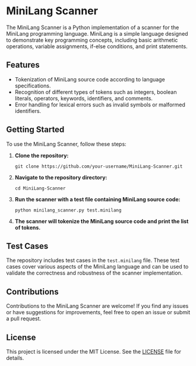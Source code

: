 # MiniLang Scanner

The MiniLang Scanner is a Python implementation of a scanner for the MiniLang programming language. MiniLang is a simple language designed to demonstrate key programming concepts, including basic arithmetic operations, variable assignments, if-else conditions, and print statements.

## Features
- Tokenization of MiniLang source code according to language specifications.
- Recognition of different types of tokens such as integers, boolean literals, operators, keywords, identifiers, and comments.
- Error handling for lexical errors such as invalid symbols or malformed identifiers.

## Getting Started
To use the MiniLang Scanner, follow these steps:

1. **Clone the repository:**
   ```
   git clone https://github.com/your-username/MiniLang-Scanner.git
   ```

2. **Navigate to the repository directory:**
   ```
   cd MiniLang-Scanner
   ```

3. **Run the scanner with a test file containing MiniLang source code:**
   ```
   python minilang_scanner.py test.minilang
   ```

4. **The scanner will tokenize the MiniLang source code and print the list of tokens.**

## Test Cases
The repository includes test cases in the `test.minilang` file. These test cases cover various aspects of the MiniLang language and can be used to validate the correctness and robustness of the scanner implementation.

## Contributions
Contributions to the MiniLang Scanner are welcome! If you find any issues or have suggestions for improvements, feel free to open an issue or submit a pull request.

## License
This project is licensed under the MIT License. See the [LICENSE](LICENSE) file for details.
